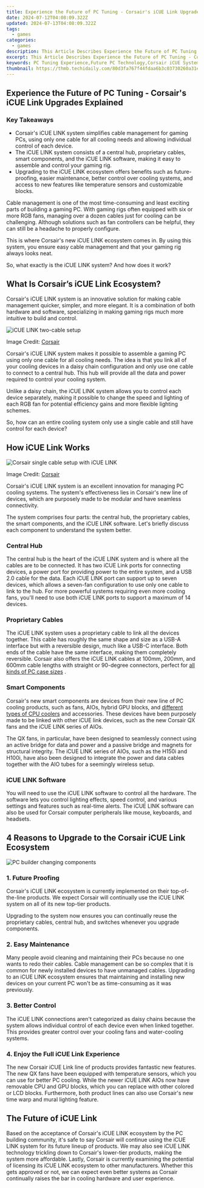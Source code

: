 ```yaml
---
title: Experience the Future of PC Tuning - Corsair's iCUE Link Upgrades Explained
date: 2024-07-12T04:08:09.322Z
updated: 2024-07-13T04:08:09.322Z
tags:
  - games
categories:
  - games
description: This Article Describes Experience the Future of PC Tuning - Corsair's iCUE Link Upgrades Explained
excerpt: This Article Describes Experience the Future of PC Tuning - Corsair's iCUE Link Upgrades Explained
keywords: PC Tuning Experience,Future PC Technology,Corsair iCUE System,ICUE Link Enhancements,Optimized PC Performance,ICUE Software Upgrade,Advanced PC Setup Guide
thumbnail: https://thmb.techidaily.com/80d3fa767f44fdaa6b3c03730260a31e590107858e011b7c1ceac58f39d7b6f4.jpg
---
```


## Experience the Future of PC Tuning - Corsair's iCUE Link Upgrades Explained

### Key Takeaways

* Corsair's iCUE LINK system simplifies cable management for gaming PCs, using only one cable for all cooling needs and allowing individual control of each device.
* The iCUE LINK system consists of a central hub, proprietary cables, smart components, and the iCUE LINK software, making it easy to assemble and control your gaming rig.
* Upgrading to the iCUE LINK ecosystem offers benefits such as future-proofing, easier maintenance, better control over cooling systems, and access to new features like temperature sensors and customizable blocks.

 Cable management is one of the most time-consuming and least exciting parts of building a gaming PC. With gaming rigs often equipped with six or more RGB fans, managing over a dozen cables just for cooling can be challenging. Although solutions such as fan controllers can be helpful, they can still be a headache to properly configure.

 This is where Corsair's new iCUE LINK ecosystem comes in. By using this system, you ensure easy cable management and that your gaming rig always looks neat.

So, what exactly is the iCUE LINK system? And how does it work?

## What Is Corsair’s iCUE Link Ecosystem?

 Corsair's iCUE LINK system is an innovative solution for making cable management quicker, simpler, and more elegant. It is a combination of both hardware and software, specializing in making gaming rigs much more intuitive to build and control.

![iCUE LINK two-cable setup](https://static1.makeuseofimages.com/wordpress/wp-content/uploads/2023/09/link_1c-1-1024x576.jpg)

 Image Credit: [Corsair](https://www.corsair.com/newsroom/press-release/corsair-revolutionizes-diy-pc-building-with-the-new-icue-link-smart-component-ecosystem)

 Corsair's iCUE LINK system makes it possible to assemble a gaming PC using only one cable for all cooling needs. The idea is that you link all of your cooling devices in a daisy chain configuration and only use one cable to connect to a central hub. This hub will provide all the data and power required to control your cooling system.

 Unlike a daisy chain, the iCUE LINK system allows you to control each device separately, making it possible to change the speed and lighting of each RGB fan for potential efficiency gains and more flexible lighting schemes.

 So, how can an entire cooling system only use a single cable and still have control for each device?

## How iCUE Link Works
![Corsair single cable setup with iCUE LINK](https://static1.makeuseofimages.com/wordpress/wp-content/uploads/2023/09/panel2_icue_link_image.jpg)

 Image Credit: [Corsair](https://www.corsair.com/us/en/s/icue-link)

 Corsair's iCUE LINK system is an excellent innovation for managing PC cooling systems. The system's effectiveness lies in Corsair's new line of devices, which are purposely made to be modular and have seamless connectivity.

 The system comprises four parts: the central hub, the proprietary cables, the smart components, and the iCUE LINK software. Let's briefly discuss each component to understand the system better.

### Central Hub

 The central hub is the heart of the iCUE LINK system and is where all the cables are to be connected. It has two iCUE Link ports for connecting devices, a power port for providing power to the entire system, and a USB 2.0 cable for the data. Each iCUE LINK port can support up to seven devices, which allows a seven-fan configuration to use only one cable to link to the hub. For more powerful systems requiring even more cooling fans, you'll need to use both iCUE LINK ports to support a maximum of 14 devices.

### Proprietary Cables

 The iCUE LINK system uses a proprietary cable to link all the devices together. This cable has roughly the same shape and size as a USB-A interface but with a reversible design, much like a USB-C interface. Both ends of the cable have the same interface, making them completely reversible. Corsair also offers the iCUE LINK cables at 100mm, 200mm, and 600mm cable lengths with straight or 90-degree connectors, perfect for [all kinds of PC case sizes](https://www.makeuseof.com/pc-case-size-guide-what-you-should-buy/) .

### Smart Components

 Corsair's new smart components are devices from their new line of PC cooling products, such as fans, AIOs, hybrid GPU blocks, and [different types of CPU coolers](https://www.makeuseof.com/types-of-cpu-coolers-which-should-you-use/) and accessories. These devices have been purposely made to be linked with other iCUE link devices, such as the new Corsair QX fans and the iCUE LINK series of AIOs.

 The QX fans, in particular, have been designed to seamlessly connect using an active bridge for data and power and a passive bridge and magnets for structural integrity. The iCUE LINK series of AIOs, such as the H150i and H100i, have also been designed to integrate the power and data cables together with the AIO tubes for a seemingly wireless setup.

### iCUE LINK Software

 You will need to use the iCUE LINK software to control all the hardware. The software lets you control lighting effects, speed control, and various settings and features such as real-time alerts. The iCUE LINK software can also be used for Corsair computer peripherals like mouse, keyboards, and headsets.

## 4 Reasons to Upgrade to the Corsair iCUE Link Ecosystem
![PC builder changing components](https://static1.makeuseofimages.com/wordpress/wp-content/uploads/2023/09/upgrading-system-setup.jpg)

### 1\. Future Proofing

 Corsair's iCUE LINK ecosystem is currently implemented on their top-of-the-line products. We expect Corsair will continually use the iCUE LINK system on all of its new top-tier products.

 Upgrading to the system now ensures you can continually reuse the proprietary cables, central hub, and switches whenever you upgrade components.

### 2\. Easy Maintenance

 Many people avoid cleaning and maintaining their PCs because no one wants to redo their cables. Cable management can be so complex that it is common for newly installed devices to have unmanaged cables. Upgrading to an iCUE LINK ecosystem ensures that maintaining and installing new devices on your current PC won't be as time-consuming as it was previously.

### 3\. Better Control

 The iCUE LINK connections aren't categorized as daisy chains because the system allows individual control of each device even when linked together. This provides greater control over your cooling fans and water-cooling systems.

### 4\. Enjoy the Full iCUE Link Experience

 The new Corsair iCUE Link line of products provides fantastic new features. The new QX fans have been equipped with temperature sensors, which you can use for better PC cooling. While the newer iCUE LINK AIOs now have removable CPU and GPU blocks, which you can replace with other colored or LCD blocks. Furthermore, both product lines can also use Corsair's new time warp and mural lighting feature.

## The Future of iCUE Link

 Based on the acceptance of Corsair's iCUE LINK ecosystem by the PC building community, it's safe to say Corsair will continue using the iCUE LINK system for its future lineup of products. We may also see iCUE LINK technology trickling down to Corsair's lower-tier products, making the system more affordable. Lastly, Corsair is currently examining the potential of licensing its iCUE LINK ecosystem to other manufacturers. Whether this gets approved or not, we can expect even better systems as Corsair continually raises the bar in cooling hardware and user experience.


<ins class="adsbygoogle"
     style="display:block"
     data-ad-format="autorelaxed"
     data-ad-client="ca-pub-7571918770474297"
     data-ad-slot="1223367746"></ins>



<ins class="adsbygoogle"
     style="display:block"
     data-ad-client="ca-pub-7571918770474297"
     data-ad-slot="8358498916"
     data-ad-format="auto"
     data-full-width-responsive="true"></ins>




